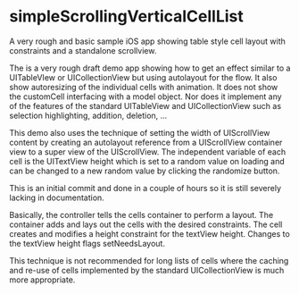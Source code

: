 # simpleScrollingVerticalCellList
A very rough and basic sample iOS app showing table style cell layout with constraints and a standalone scrollview.

The is a very rough draft demo app showing how to get an effect similar to a UITableVIew or UICollectionView but using autolayout
for the flow. It also show autoresizing of the individual cells with animation. It does not show the customCell interfacing with a model object.
Nor does it implement any of the features of the standard UITableView and UICollectionView such as selection highlighting, addition, deletion, ...

This demo also uses the technique of setting the width of UIScrollView content by creating an autolayout reference from a UIScrollView
container view to a super view of the UIScrollView. The independent variable of each cell is the UITextView height which is set to 
a random value on loading and can be changed to a new random value by clicking the randomize button.

This is an initial commit and done in a couple of hours so it is still severely lacking in documentation. 

Basically, the controller tells the cells container to perform a layout. The container adds and lays out the cells with the desired constraints. 
The cell creates and modifies a height constraint for the textView height. Changes to the textView height flags setNeedsLayout.

This technique is not recommended for long lists of cells where the caching and re-use of cells implemented by the standard UICollectionView is much more appropriate.
